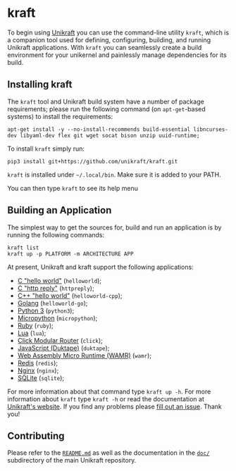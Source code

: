 # kraft

To begin using [Unikraft](https://unikraft.org) you can use the
command-line utility `kraft`, which is a companion tool used for
defining, configuring, building, and running Unikraft applications.
With `kraft` you can seamlessly create a build environment for your
unikernel and painlessly manage dependencies for its build.

## Installing kraft

The `kraft` tool and Unikraft build system have a number of package
requirements; please run the following command (on `apt-get`-based systems) to
install the requirements:

    apt-get install -y --no-install-recommends build-essential libncurses-dev libyaml-dev flex git wget socat bison unzip uuid-runtime;

To install `kraft` simply run:

    pip3 install git+https://github.com/unikraft/kraft.git

`kraft` is installed under `~/.local/bin`. Make sure it is added to your PATH.

You can then type `kraft` to see its help menu

## Building an Application

The simplest way to get the sources for, build and run an application
is by running the following commands:

    kraft list
    kraft up -p PLATFORM -m ARCHITECTURE APP

At present, Unikraft and kraft support the following applications:

* [C "hello world"](https://github.com/unikraft/app-helloworld) (`helloworld`);
* [C "http reply"](https://github.com/unikraft/app-httpreply) (`httpreply`);
* [C++ "hello world"](https://github.com/unikraft/app-helloworld-cpp) (`helloworld-cpp`);
* [Golang](https://github.com/unikraft/app-helloworld-go) (`helloworld-go`);
* [Python 3](https://github.com/unikraft/app-python3) (`python3`);
* [Micropython](https://github.com/unikraft/app-micropython) (`micropython`);
* [Ruby](https://github.com/unikraft/app-ruby) (`ruby`);
* [Lua](https://github.com/unikraft/app-lua) (`lua`);
* [Click Modular Router](https://github.com/unikraft/app-click) (`click`);
* [JavaScript (Duktape)](https://github.com/unikraft/app-duktape) (`duktape`);
* [Web Assembly Micro Runtime (WAMR)](https://github.com/unikraft/app-wamr) (`wamr`);
* [Redis](https://github.com/unikraft/app-redis) (`redis`);
* [Nginx](https://github.com/unikraft/app-nginx) (`nginx`);
* [SQLite](https://github.com/unikraft/app-sqlite) (`sqlite`);

For more information about that command type `kraft up -h`. For more information
about `kraft` type ```kraft -h``` or read the documentation at
[Unikraft's website](https://docs.unikraft.org). If you find any problems please
[fill out an issue](https://github.com/unikraft/tools/issues/new/choose). Thank
you!

## Contributing

Please refer to the [`README.md`](https://github.com/unikraft/unikraft/blob/master/README.md)
as well as the documentation in the [`doc/`](https://github.com/unikraft/unikraft/tree/master/doc)
subdirectory of the main Unikraft repository.
